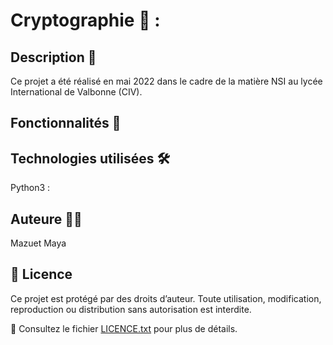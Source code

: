 # Cryptographie 🏥 :

## Description 📌
Ce projet a été réalisé en mai 2022 dans le cadre de la matière NSI au lycée International de Valbonne (CIV).

## Fonctionnalités 🎯

## Technologies utilisées 🛠
Python3 : 

## Auteure 👩‍💻
Mazuet Maya

## 📜 Licence  
Ce projet est protégé par des droits d’auteur. Toute utilisation, modification, reproduction ou distribution sans autorisation est interdite.  

🔗 Consultez le fichier [LICENCE.txt](LICENCE.txt) pour plus de détails.  
